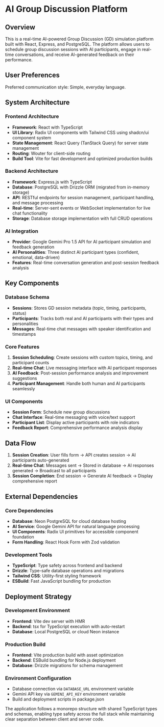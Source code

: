 # AI Group Discussion Platform

## Overview

This is a real-time AI-powered Group Discussion (GD) simulation platform built with React, Express, and PostgreSQL. The platform allows users to schedule group discussion sessions with AI participants, engage in real-time conversations, and receive AI-generated feedback on their performance.

## User Preferences

Preferred communication style: Simple, everyday language.

## System Architecture

### Frontend Architecture
- **Framework**: React with TypeScript
- **UI Library**: Radix UI components with Tailwind CSS using shadcn/ui component system
- **State Management**: React Query (TanStack Query) for server state management
- **Routing**: Wouter for client-side routing
- **Build Tool**: Vite for fast development and optimized production builds

### Backend Architecture
- **Framework**: Express.js with TypeScript
- **Database**: PostgreSQL with Drizzle ORM (migrated from in-memory storage)
- **API**: RESTful endpoints for session management, participant handling, and message processing
- **Real-time**: Server-sent events or WebSocket implementation for live chat functionality
- **Storage**: Database storage implementation with full CRUD operations

### AI Integration
- **Provider**: Google Gemini Pro 1.5 API for AI participant simulation and feedback generation
- **AI Personalities**: Three distinct AI participant types (confident, emotional, data-driven)
- **Features**: Real-time conversation generation and post-session feedback analysis

## Key Components

### Database Schema
- **Sessions**: Stores GD session metadata (topic, timing, participants, status)
- **Participants**: Tracks both real and AI participants with their types and personalities
- **Messages**: Real-time chat messages with speaker identification and timestamps

### Core Features
1. **Session Scheduling**: Create sessions with custom topics, timing, and participant counts
2. **Real-time Chat**: Live messaging interface with AI participant responses
3. **AI Feedback**: Post-session performance analysis and improvement suggestions
4. **Participant Management**: Handle both human and AI participants seamlessly

### UI Components
- **Session Form**: Schedule new group discussions
- **Chat Interface**: Real-time messaging with voice/text support
- **Participant List**: Display active participants with role indicators
- **Feedback Report**: Comprehensive performance analysis display

## Data Flow

1. **Session Creation**: User fills form → API creates session → AI participants auto-generated
2. **Real-time Chat**: Messages sent → Stored in database → AI responses generated → Broadcast to all participants
3. **Session Completion**: End session → Generate AI feedback → Display comprehensive report

## External Dependencies

### Core Dependencies
- **Database**: Neon PostgreSQL for cloud database hosting
- **AI Service**: Google Gemini API for natural language processing
- **UI Components**: Radix UI primitives for accessible component foundation
- **Form Handling**: React Hook Form with Zod validation

### Development Tools
- **TypeScript**: Type safety across frontend and backend
- **Drizzle**: Type-safe database operations and migrations
- **Tailwind CSS**: Utility-first styling framework
- **ESBuild**: Fast JavaScript bundling for production

## Deployment Strategy

### Development Environment
- **Frontend**: Vite dev server with HMR
- **Backend**: tsx for TypeScript execution with auto-restart
- **Database**: Local PostgreSQL or cloud Neon instance

### Production Build
- **Frontend**: Vite production build with asset optimization
- **Backend**: ESBuild bundling for Node.js deployment
- **Database**: Drizzle migrations for schema management

### Environment Configuration
- Database connection via `DATABASE_URL` environment variable
- Gemini API key via `GEMINI_API_KEY` environment variable
- Build and deployment scripts in package.json

The application follows a monorepo structure with shared TypeScript types and schemas, enabling type safety across the full stack while maintaining clear separation between client and server code.